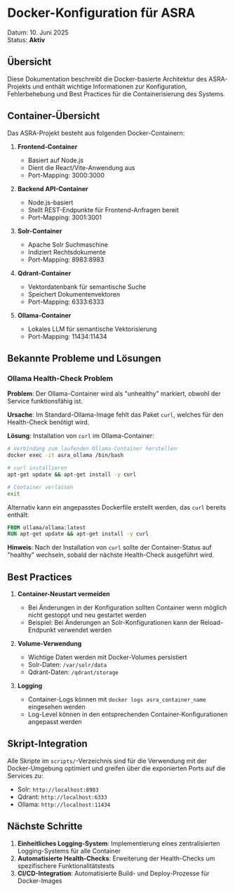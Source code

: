 # Docker-Konfiguration für ASRA

Datum: 10. Juni 2025  
Status: **Aktiv**

## Übersicht

Diese Dokumentation beschreibt die Docker-basierte Architektur des ASRA-Projekts und enthält wichtige Informationen zur Konfiguration, Fehlerbehebung und Best Practices für die Containerisierung des Systems.

## Container-Übersicht

Das ASRA-Projekt besteht aus folgenden Docker-Containern:

1. **Frontend-Container**
   - Basiert auf Node.js
   - Dient die React/Vite-Anwendung aus
   - Port-Mapping: 3000:3000

2. **Backend API-Container**
   - Node.js-basiert
   - Stellt REST-Endpunkte für Frontend-Anfragen bereit
   - Port-Mapping: 3001:3001

3. **Solr-Container**
   - Apache Solr Suchmaschine
   - Indiziert Rechtsdokumente 
   - Port-Mapping: 8983:8983

4. **Qdrant-Container**
   - Vektordatenbank für semantische Suche
   - Speichert Dokumentenvektoren
   - Port-Mapping: 6333:6333

5. **Ollama-Container**
   - Lokales LLM für semantische Vektorisierung
   - Port-Mapping: 11434:11434

## Bekannte Probleme und Lösungen

### Ollama Health-Check Problem

**Problem**: Der Ollama-Container wird als "unhealthy" markiert, obwohl der Service funktionsfähig ist.

**Ursache**: Im Standard-Ollama-Image fehlt das Paket `curl`, welches für den Health-Check benötigt wird.

**Lösung**: Installation von `curl` im Ollama-Container:

```bash
# Verbindung zum laufenden Ollama-Container herstellen
docker exec -it asra_ollama /bin/bash

# curl installieren
apt-get update && apt-get install -y curl

# Container verlassen
exit
```

Alternativ kann ein angepasstes Dockerfile erstellt werden, das `curl` bereits enthält:

```dockerfile
FROM ollama/ollama:latest
RUN apt-get update && apt-get install -y curl
```

**Hinweis**: Nach der Installation von `curl` sollte der Container-Status auf "healthy" wechseln, sobald der nächste Health-Check ausgeführt wird.

## Best Practices

1. **Container-Neustart vermeiden**
   - Bei Änderungen in der Konfiguration sollten Container wenn möglich nicht gestoppt und neu gestartet werden
   - Beispiel: Bei Änderungen an Solr-Konfigurationen kann der Reload-Endpunkt verwendet werden

2. **Volume-Verwendung**
   - Wichtige Daten werden mit Docker-Volumes persistiert
   - Solr-Daten: `/var/solr/data`
   - Qdrant-Daten: `/qdrant/storage`

3. **Logging**
   - Container-Logs können mit `docker logs asra_container_name` eingesehen werden
   - Log-Level können in den entsprechenden Container-Konfigurationen angepasst werden

## Skript-Integration

Alle Skripte im `scripts/`-Verzeichnis sind für die Verwendung mit der Docker-Umgebung optimiert und greifen über die exponierten Ports auf die Services zu:

- Solr: `http://localhost:8983`
- Qdrant: `http://localhost:6333`
- Ollama: `http://localhost:11434`

## Nächste Schritte

1. **Einheitliches Logging-System**: Implementierung eines zentralisierten Logging-Systems für alle Container
2. **Automatisierte Health-Checks**: Erweiterung der Health-Checks um spezifischere Funktionalitätstests
3. **CI/CD-Integration**: Automatisierte Build- und Deploy-Prozesse für Docker-Images
